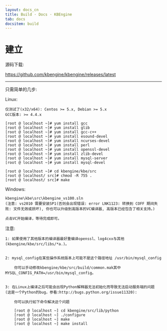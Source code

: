 ```yaml
---
layout: docs_cn
title: Build · Docs · KBEngine
tab: docs
docsitem: build
---
```


建立
==============

源码下载:

https://github.com/kbengine/kbengine/releases/latest


- - -


只需简单的几步:

Linux:

	仅测试了(x32/x64): Centos >= 5.x, Debian >= 5.x
	GCC版本: >= 4.4.x

	[root @ localhost ~]# yum install gcc  
	[root @ localhost ~]# yum install glib  
	[root @ localhost ~]# yum install gcc-c++  
	[root @ localhost ~]# yum install esound-devel  
	[root @ localhost ~]# yum install ncurses-devel 
	[root @ localhost ~]# yum install perl 
	[root @ localhost ~]# yum install openssl-devel 
	[root @ localhost ~]# yum install zlib-devel 
	[root @ localhost ~]# yum install mysql-server
	[root @ localhost ~]# yum install mysql-devel 

	[root @ localhost ~]# cd kbengine/kbe/src
	[root @ localhost/ src]# chmod -R 755 .
	[root @ localhost/ src]# make

Windows:

	kbengine\kbe\src\kbengine_vs100.sln  
	(注意: vs2010 需要安装SP1(否则会出现错误: error LNK1123: 转换到 COFF 期间失败: 文件无效或损坏), 你也可以升级到高版本的VC编译器, 高版本已经包含了相关支持。)

	点击VC开始编译，等待完成即可。


注意: 

	1: 如果使用了其他版本的编译器最好重编译openssl、log4cxx与其他(kbengine/kbe/src/libs/*a.)。


	2: mysql_config在某些操作系统版本上可能不是这个路径地址 /usr/bin/mysql_config

		你可以手动修改kbengine/kbe/src/build/common.mak其中MYSQL_CONFIG_PATH=/usr/bin/mysql_config。


	3: 在Linux上编译之后可能会出现Python解释器无法初始化而导致无法启动服务端的问题 (这是一个Python的bug，参看:http://bugs.python.org/issue11320):
		
		你可以执行如下命令解决这个问题

		[root @ localhost ~] cd kbengine/src/lib/python
		[root @ localhost ~] ./configure
		[root @ localhost ~] make
		[root @ localhost ~] make install

